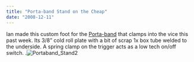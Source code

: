 ```yaml
---
title: "Porta-band Stand on the Cheap"
date: "2008-12-11"
---
```


Ian made this custom foot for the [Porta-band](http://www.milwaukeetool.com/webapp/wcs/stores/servlet/product_27_40028_-1_684434_192206_192137) that clamps into the vice this past week. Its 3/8” cold roll plate with a bit of scrap 1x box tube welded to the underside. A spring clamp on the trigger acts as a low tech on/off switch. .![Portaband_Stand2](../images/page1_blog_entry21_1.jpg)
